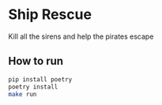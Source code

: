 # Ship Rescue
Kill all the sirens and help the pirates escape
####


## How to run

```bash
pip install poetry
poetry install
make run
```